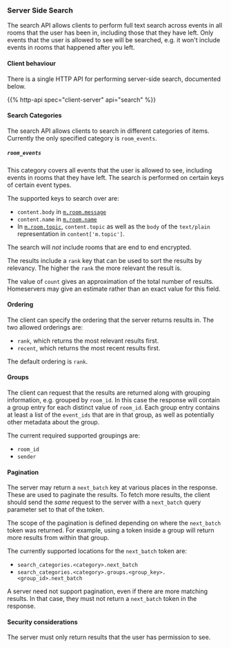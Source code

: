 
### Server Side Search

The search API allows clients to perform full text search across events
in all rooms that the user has been in, including those that they have
left. Only events that the user is allowed to see will be searched, e.g.
it won't include events in rooms that happened after you left.

#### Client behaviour

There is a single HTTP API for performing server-side search, documented
below.

{{% http-api spec="client-server" api="search" %}}

#### Search Categories

The search API allows clients to search in different categories of
items. Currently the only specified category is `room_events`.

##### `room_events`

This category covers all events that the user is allowed to see,
including events in rooms that they have left. The search is performed
on certain keys of certain event types.

The supported keys to search over are:

-   `content.body` in [`m.room.message`](#mroommessage)
-   `content.name` in [`m.room.name`](#mroomname)
-   In [`m.room.topic`](#mroomtopic), `content.topic` as well as the `body` of the `text/plain` representation in `content['m.topic']`.

The search will *not* include rooms that are end to end encrypted.

The results include a `rank` key that can be used to sort the results by
relevancy. The higher the `rank` the more relevant the result is.

The value of `count` gives an approximation of the total number of
results. Homeservers may give an estimate rather than an exact value for
this field.

#### Ordering

The client can specify the ordering that the server returns results in.
The two allowed orderings are:

-   `rank`, which returns the most relevant results first.
-   `recent`, which returns the most recent results first.

The default ordering is `rank`.

#### Groups

The client can request that the results are returned along with grouping
information, e.g. grouped by `room_id`. In this case the response will
contain a group entry for each distinct value of `room_id`. Each group
entry contains at least a list of the `event_ids` that are in that
group, as well as potentially other metadata about the group.

The current required supported groupings are:

-   `room_id`
-   `sender`

#### Pagination

The server may return a `next_batch` key at various places in the
response. These are used to paginate the results. To fetch more results,
the client should send the *same* request to the server with a
`next_batch` query parameter set to that of the token.

The scope of the pagination is defined depending on where the
`next_batch` token was returned. For example, using a token inside a
group will return more results from within that group.

The currently supported locations for the `next_batch` token are:

-   `search_categories.<category>.next_batch`
-   `search_categories.<category>.groups.<group_key>.<group_id>.next_batch`

A server need not support pagination, even if there are more matching
results. In that case, they must not return a `next_batch` token in the
response.

#### Security considerations

The server must only return results that the user has permission to see.
